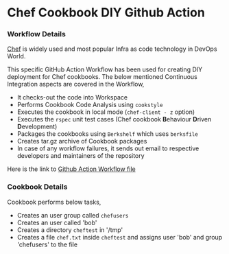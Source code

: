 # Chef Cookbook DIY Github Action
### Workflow Details
[Chef](https://www.chef.io/) is widely used and most popular Infra as code technology in DevOps World.

This specific GitHub Action Workflow has been used for creating DIY deployment for Chef cookbooks. 
The below mentioned Continuous Integration aspects are covered in the Workflow,
- It checks-out the code into Workspace
- Performs Cookbook Code Analysis using `cookstyle`
- Executes the cookbook in local mode (`chef-client - z` option)
- Executes the `rspec` unit test cases  (Chef cookbook **B**ehaviour **D**riven **D**evelopment)
- Packages the cookbooks using `Berkshelf` which uses `berksfile` 
- Creates tar.gz archive of Cookbook packages
- In case of any workflow failures, it sends out email to respective developers and maintainers of the repository

Here is the link to [Github Action Workflow file](https://github.com/chefgs/dev_github_actions/blob/master/.github/workflows/cookbooks_ci_job.yml)

### Cookbook Details
Cookbook performs below tasks,
- Creates an user group called `chefusers`
- Creates an user called 'bob'
- Creates a directory `cheftest` in '/tmp'
- Creates a file `chef.txt` inside `cheftest` and assigns user 'bob' and group 'chefusers' to the file
